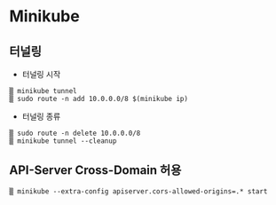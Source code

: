 # Minikube

## 터널링

* 터널링 시작
~~~
▒ minikube tunnel
▒ sudo route -n add 10.0.0.0/8 $(minikube ip)
~~~

* 터널링 종류
~~~
▒ sudo route -n delete 10.0.0.0/8
▒ minikube tunnel --cleanup
~~~

## API-Server Cross-Domain 허용

~~~
▒ minikube --extra-config apiserver.cors-allowed-origins=.* start
~~~